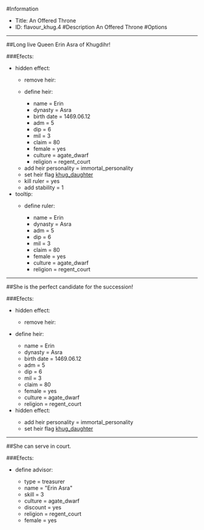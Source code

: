#Information
 - Title: An Offered Throne
 - ID: flavour_khug.4
#Description
An Offered Throne
#Options

___
##Long live Queen Erin Asra of Khugdihr!

###Efects:<ul><li>hidden effect:</li><ul><li>remove heir:</li><ul></ul><li>define heir:</li><ul><li>name = Erin</li><li>dynasty = Asra</li><li>birth date = 1469.06.12</li><li>adm = 5</li><li>dip = 6</li><li>mil = 3</li><li>claim = 80</li><li>female = yes</li><li>culture = agate_dwarf</li><li>religion = regent_court</li></ul><li>add heir personality = immortal_personality</li><li>set heir flag [khug_daughter](../flags/khug_daughter.md)</li><li>kill ruler = yes</li><li>add stability = 1</li></ul><li>tooltip:</li><ul><li>define ruler:</li><ul><li>name = Erin</li><li>dynasty = Asra</li><li>adm = 5</li><li>dip = 6</li><li>mil = 3</li><li>claim = 80</li><li>female = yes</li><li>culture = agate_dwarf</li><li>religion = regent_court</li></ul></ul></ul>

___
##She is the perfect candidate for the succession!

###Efects:<ul><li>hidden effect:</li><ul><li>remove heir:</li><ul></ul></ul><li>define heir:</li><ul><li>name = Erin</li><li>dynasty = Asra</li><li>birth date = 1469.06.12</li><li>adm = 5</li><li>dip = 6</li><li>mil = 3</li><li>claim = 80</li><li>female = yes</li><li>culture = agate_dwarf</li><li>religion = regent_court</li></ul><li>hidden effect:</li><ul><li>add heir personality = immortal_personality</li><li>set heir flag [khug_daughter](../flags/khug_daughter.md)</li></ul></ul>

___
##She can serve in court.

###Efects:<ul><li>define advisor:</li><ul><li>type = treasurer</li><li>name = "Erin Asra"</li><li>skill = 3</li><li>culture = agate_dwarf</li><li>discount = yes</li><li>religion = regent_court</li><li>female = yes</li></ul></ul>
